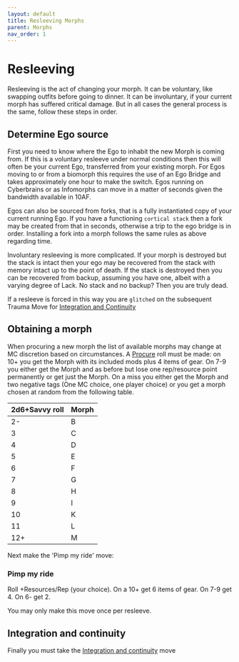 ```yaml
---
layout: default
title: Resleeving Morphs
parent: Morphs
nav_order: 1
---
```


# Resleeving

Resleeving is the act of changing your morph. It can be voluntary, like swapping outfits before going to dinner. It can be involuntary, if your current morph has suffered critical damage. But in all cases the general process is the same, follow these steps in order.

## Determine Ego source

First you need to know where the Ego to inhabit the new Morph is coming from. If this is a voluntary resleeve under normal conditions then this will often be your current Ego, transferred from your existing morph. For Egos moving to or from a biomorph this requires the use of an Ego Bridge and takes approximately one hour to make the switch. Egos running on Cyberbrains or as Infomorphs can move in a matter of seconds given the bandwidth available in 10AF.

Egos can also be sourced from forks, that is a fully instantiated copy of your current running Ego. If you have a functioning `cortical stack` then a fork may be created from that in seconds, otherwise a trip to the ego bridge is in order. Installing a fork into a morph follows the same rules as above regarding time.

Involuntary resleeving is more complicated. If your morph is destroyed but the stack is intact then your ego may be recovered from the stack with memory intact up to the point of death. If the stack is destroyed then you can be recovered from backup, assuming you have one, albeit with a varying degree of Lack. No stack and no backup? Then you are truly dead.

If a resleeve is forced in this way you are `glitched` on the subsequent Trauma Move for [Integration and Continuity](/content/moves/basicmoves.html#integration-and-continuity)

## Obtaining a morph

When procuring a new morph the list of available morphs may change at MC discretion based on circumstances. A [Procure]() roll must be made: on 10+ you get the Morph with its included mods plus 4 items of gear. On 7-9 you either get the Morph and as before but lose one rep/resource point permanently or get just the Morph. On a miss you either get the Morph and two negative tags (One MC choice, one player choice) or you get a morph chosen at random from the following table.

| 2d6+Savvy roll | Morph |
| -------------- | ----- |
| 2-             | B     |
| 3              | C     |
| 4              | D     |
| 5              | E     |
| 6              | F     |
| 7              | G     |
| 8              | H     |
| 9              | I     |
| 10             | K     |
| 11             | L     |
| 12+            | M     |

Next make the 'Pimp my ride' move:

### Pimp my ride

Roll +Resources/Rep (your choice). On a 10+ get 6 items of gear. On 7-9 get 4. On 6- get 2.

You may only make this move once per resleeve.

## Integration and continuity

Finally you must take the [Integration and continuity](/content/moves/basicmoves.html#integration-and-continuity) move
